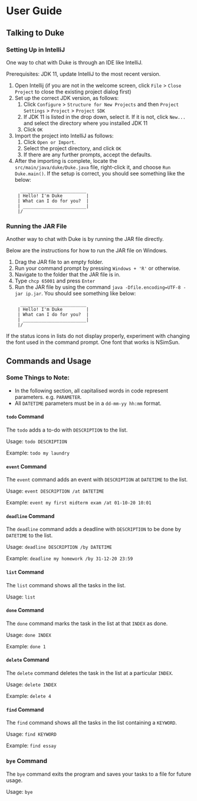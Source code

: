 # User Guide

## Talking to Duke
### Setting Up in IntelliJ

One way to chat with Duke is through an IDE like IntelliJ.

Prerequisites: JDK 11, update IntelliJ to the most recent version.

1. Open Intellij (if you are not in the welcome screen, click `File` > `Close Project` to close the existing project dialog first)
1. Set up the correct JDK version, as follows:
   1. Click `Configure` > `Structure for New Projects` and then `Project Settings` > `Project` > `Project SDK`
   1. If JDK 11 is listed in the drop down, select it. If it is not, click `New...` and select the directory where you installed JDK 11
   1. Click `OK`
1. Import the project into IntelliJ as follows:
   1. Click `Open or Import`.
   1. Select the project directory, and click `OK`
   1. If there are any further prompts, accept the defaults.
1. After the importing is complete, locate the `src/main/java/duke/Duke.java` file, right-click it, and choose `Run Duke.main()`. If the setup is correct, you should see something like the below:
   ```
     _________________________
    | Hello! I'm Duke         |
    | What can I do for you?  |
    | ________________________|
    |/
   ```

### Running the JAR File

Another way to chat with Duke is by running the JAR file directly.

Below are the instructions for how to run the JAR file on Windows.

1. Drag the JAR file to an empty folder.
1. Run your command prompt by pressing `Windows + 'R'` or otherwise.
1. Navigate to the folder that the JAR file is in.
1. Type `chcp 65001` and press `Enter`
1. Run the JAR file by using the command `java -Dfile.encoding=UTF-8 -jar ip.jar`. You should see something like below:
   ```
     _________________________
    | Hello! I'm Duke         |
    | What can I do for you?  |
    | ________________________|
    |/
   ```
If the status icons in lists do not display properly, experiment with changing the font used in the command prompt. One font that works is NSimSun.

## Commands and Usage

### Some Things to Note:
- In the following section, all capitalised words in code represent parameters. e.g. `PARAMETER`.
- All `DATETIME` parameters must be in a `dd-mm-yy hh:mm` format.

#### `todo` Command
The `todo` adds a to-do with `DESCRIPTION` to the list.

Usage: `todo DESCRIPTION`

Example: `todo my laundry`

#### `event` Command
The `event` command adds an event with `DESCRIPTION` at `DATETIME` to the list.

Usage: `event DESCRIPTION /at DATETIME`

Example: `event my first midterm exam /at 01-10-20 10:01`
 
#### `deadline` Command
The `deadline` command adds a deadline with `DESCRIPTION` to be done by `DATETIME` to the list.

Usage: `deadline DESCRIPTION /by DATETIME`

Example: `deadline my homework /by 31-12-20 23:59`

#### `list` Command
The `list` command shows all the tasks in the list.

Usage: `list`

#### `done` Command
The `done` command marks the task in the list at that `INDEX` as done.

Usage: `done INDEX`

Example: `done 1` 

#### `delete` Command
The `delete` command deletes the task in the list at a particular `INDEX`.

Usage: `delete INDEX`

Example: `delete 4`

#### `find` Command
The `find` command shows all the tasks in the list containing a `KEYWORD`.

Usage: `find KEYWORD`

Example: `find essay`

### `bye` Command
The `bye` command exits the program and saves your tasks to a file for future usage.

Usage: `bye`


